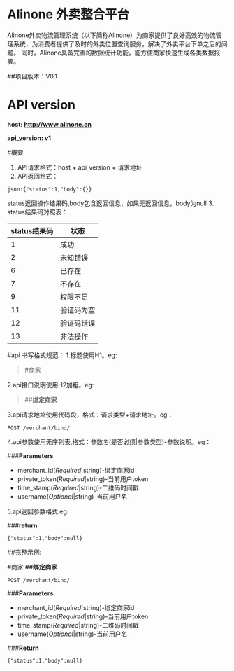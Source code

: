 Alinone 外卖整合平台
===

Alinone外卖物流管理系统（以下简称Alinone）为商家提供了良好高效的物流管理系统，为消费者提供了及时的外卖位置查询服务，解决了外卖平台下单之后的问题。
同时，Alinone具备完善的数据统计功能，能方便商家快速生成各类数据报表。

##项目版本：V0.1

# API version

**host: http://www.alinone.cn**

**api_version: v1**

#概要

1. API请求格式：host + api_version + 请求地址
2. API返回格式：
```
json:{"status":1,"body":{}}
```
status返回操作结果码,body包含返回信息，如果无返回信息，body为null
3. status结果码对照表：

status结果码|状态
-------------- | ---
1 | 成功
2|未知错误
6|已存在
7|不存在
9|权限不足
11|验证码为空
12|验证码错误
13|非法操作

#api 书写格式规范：
1.标题使用H1。eg:
>#商家

2.api接口说明使用H2加粗。eg:
>##**绑定商家**

3.api请求地址使用代码段，格式：请求类型+请求地址。eg：
```
POST /merchant/bind/
```

4.api参数使用无序列表,格式：参数名(是否必须|参数类型)-参数说明。eg：

###**Parameters**

* merchant\_id(_Required_|string)-绑定商家id
* private\_token(_Required_|string)-当前用户token
* time\_stamp(_Required_|string)-二维码时间戳
* username(_Optional_|string)-当前用户名

5.api返回参数格式.eg:

###**return**

```
{"status":1,"body":null}
```

##完整示例:

#商家
##**绑定商家**

```
POST /merchant/bind/
```

###**Parameters**

* merchant_id(_Required_|string)-绑定商家id
* private_token(_Required_|string)-当前用户token
* time_stamp(_Required_|string)-二维码时间戳
* username(_Optional_|string)-当前用户名

###**Return**

```
{"status":1,"body":null}
```
